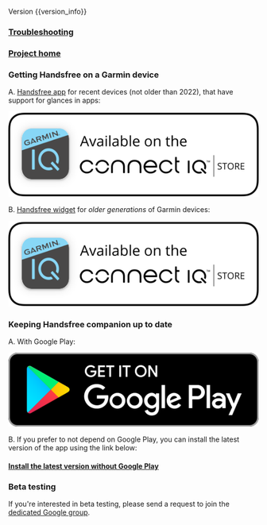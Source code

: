 Version {{version_info}}

### [Troubleshooting](link://onboarding_troubleshooting)

### [Project home](https://github.com/grigorye/Handsfree)

### Getting Handsfree on a Garmin device

A. [Handsfree app](https://apps.garmin.com/en-US/apps/73107243-f322-4cf2-bb3d-78f2a4ee8920) for recent devices (not older than 2022), that have support for glances in apps:

[<img src="./badges/Connect-IQ/Connect-IQ-Badge_White.svg" max-height="160" alt="Open Connect IQ"/>](https://apps.garmin.com/en-US/apps/73107243-f322-4cf2-bb3d-78f2a4ee8920)

B. [Handsfree widget](https://apps.garmin.com/apps/629f3ba5-66bc-4b44-a078-3365a85212f8) for *older generations* of Garmin devices:

[<img src="./badges/Connect-IQ/Connect-IQ-Badge_White.svg" max-height="160" alt="Open Connect IQ"/>](https://apps.garmin.com/apps/629f3ba5-66bc-4b44-a078-3365a85212f8)

### Keeping Handsfree companion up to date

A. With Google Play:

[<img src="./badges/Google-Play/Get-It-On-Google-Play-Badge_en.svg" max-height="160" alt="Get it on Google Play"/>](https://play.google.com/store/apps/details?id=com.gentin.connectiq.handsfree) 

B. If you prefer to not depend on Google Play, you can install the latest version of the app using the link below:

#### [Install the latest version without Google Play](https://grigorye.github.io/handsfree/Installation)

### Beta testing

If you're interested in beta testing, please send a request to join the [dedicated Google group](https://groups.google.com/g/handsfree-beta).

